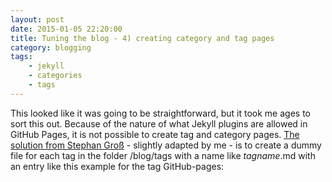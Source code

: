 ```yaml
---
layout: post
date: 2015-01-05 22:20:00
title: Tuning the blog - 4) creating category and tag pages
category: blogging
tags: 
    - jekyll
    - categories
    - tags
---
```

 
This looked like it was going to be straightforward, but it took me ages to sort this out.   Because of the nature of what Jekyll plugins are allowed in GitHub Pages, it is not possible to create tag and category pages.  [The solution from Stephan Groß](http://www.minddust.com/post/tags-and-categories-on-github-pages/) - slightly adapted by me - is to create a dummy file for each tag in the folder /blog/tags with a name like *tagname*.md with an entry like this example for the tag GitHub-pages:

